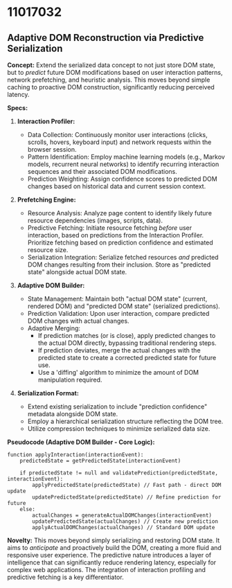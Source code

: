 # 11017032

## Adaptive DOM Reconstruction via Predictive Serialization

**Concept:** Extend the serialized data concept to not just store DOM state, but to *predict* future DOM modifications based on user interaction patterns, network prefetching, and heuristic analysis. This moves beyond simple caching to proactive DOM construction, significantly reducing perceived latency.

**Specs:**

1.  **Interaction Profiler:**
    *   Data Collection: Continuously monitor user interactions (clicks, scrolls, hovers, keyboard input) and network requests within the browser session.
    *   Pattern Identification: Employ machine learning models (e.g., Markov models, recurrent neural networks) to identify recurring interaction sequences and their associated DOM modifications.
    *   Prediction Weighting: Assign confidence scores to predicted DOM changes based on historical data and current session context.

2.  **Prefetching Engine:**
    *   Resource Analysis: Analyze page content to identify likely future resource dependencies (images, scripts, data).
    *   Predictive Fetching: Initiate resource fetching *before* user interaction, based on predictions from the Interaction Profiler.  Prioritize fetching based on prediction confidence and estimated resource size.
    *   Serialization Integration:  Serialize fetched resources *and* predicted DOM changes resulting from their inclusion.  Store as "predicted state" alongside actual DOM state.

3.  **Adaptive DOM Builder:**
    *   State Management: Maintain both "actual DOM state" (current, rendered DOM) and "predicted DOM state" (serialized predictions).
    *   Prediction Validation:  Upon user interaction, compare predicted DOM changes with actual changes.
    *   Adaptive Merging:  
        *   If prediction matches (or is close), apply predicted changes to the actual DOM directly, bypassing traditional rendering steps.
        *   If prediction deviates, merge the actual changes with the predicted state to create a corrected predicted state for future use.
        *   Use a 'diffing' algorithm to minimize the amount of DOM manipulation required.

4.  **Serialization Format:**
    *   Extend existing serialization to include "prediction confidence" metadata alongside DOM state.
    *   Employ a hierarchical serialization structure reflecting the DOM tree.
    *   Utilize compression techniques to minimize serialized data size.

**Pseudocode (Adaptive DOM Builder - Core Logic):**

```
function applyInteraction(interactionEvent):
    predictedState = getPredictedState(interactionEvent)

    if predictedState != null and validatePrediction(predictedState, interactionEvent):
        applyPredictedState(predictedState) // Fast path - direct DOM update
        updatePredictedState(predictedState) // Refine prediction for future
    else:
        actualChanges = generateActualDOMChanges(interactionEvent)
        updatePredictedState(actualChanges) // Create new prediction
        applyActualDOMChanges(actualChanges) // Standard DOM update
```

**Novelty:** This moves beyond simply serializing and restoring DOM state. It aims to *anticipate* and proactively build the DOM, creating a more fluid and responsive user experience. The predictive nature introduces a layer of intelligence that can significantly reduce rendering latency, especially for complex web applications.  The integration of interaction profiling and predictive fetching is a key differentiator.
